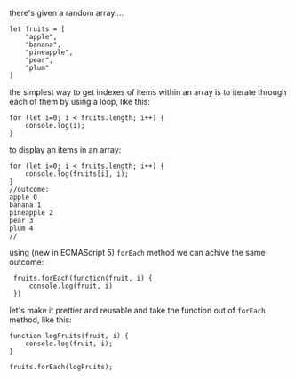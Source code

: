 there's given a random array....

````
let fruits = [
    "apple",
    "banana",
    "pineapple",
    "pear",
    "plum"
]
````
the simplest way to get indexes of items within an array is to iterate through each of them by using a loop, like this:
````
for (let i=0; i < fruits.length; i++) {
    console.log(i);
}
````
to display an items in an array:
````
for (let i=0; i < fruits.length; i++) {
    console.log(fruits[i], i);
}
//outcome:
apple 0
banana 1
pineapple 2
pear 3
plum 4
//
````
using (new in ECMAScript 5) `forEach` method we can achive the same outcome:
````
 fruits.forEach(function(fruit, i) {
     console.log(fruit, i)
 })
 ````
let's make it prettier and reusable and take the function out of `forEach` method, like this:
````
function logFruits(fruit, i) {
    console.log(fruit, i);
}

fruits.forEach(logFruits);
````

